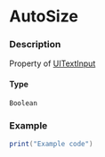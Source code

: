 # AutoSize
### Description


Property of [UITextInput](/classes/UITextInput/)

#### Type
`Boolean`

### Example
```lua
print("Example code")
```
